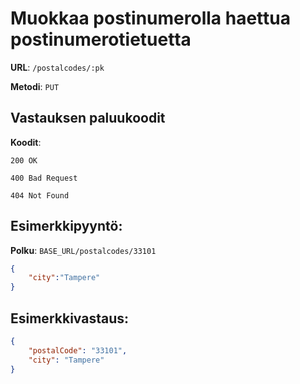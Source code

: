 # Muokkaa postinumerolla haettua postinumerotietuetta

**URL**: `/postalcodes/:pk`

**Metodi**: `PUT`

## Vastauksen paluukoodit

**Koodit**:

`200 OK`

`400 Bad Request`

`404 Not Found`

## Esimerkkipyyntö:

**Polku**: `BASE_URL/postalcodes/33101`

```json
{ 
    "city":"Tampere"
}
```

## Esimerkkivastaus:

```json
{
    "postalCode": "33101",
    "city": "Tampere"
}
```
